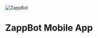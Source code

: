 
![ZappBot](https://github.com/user-attachments/assets/a4c8f46c-d22e-45c5-b3ef-e83d7299f234)
# ZappBot Mobile App
